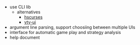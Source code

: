 * use CLI lib
  * alternatives
    * [hscurses](http://hackage.haskell.org/package/hscurses)
    * [vty-ui](http://hackage.haskell.org/package/vty-ui)
* argument line parsing, support choosiing between multiple UIs
* interface for automatic game play and strategy analysis
* help document
